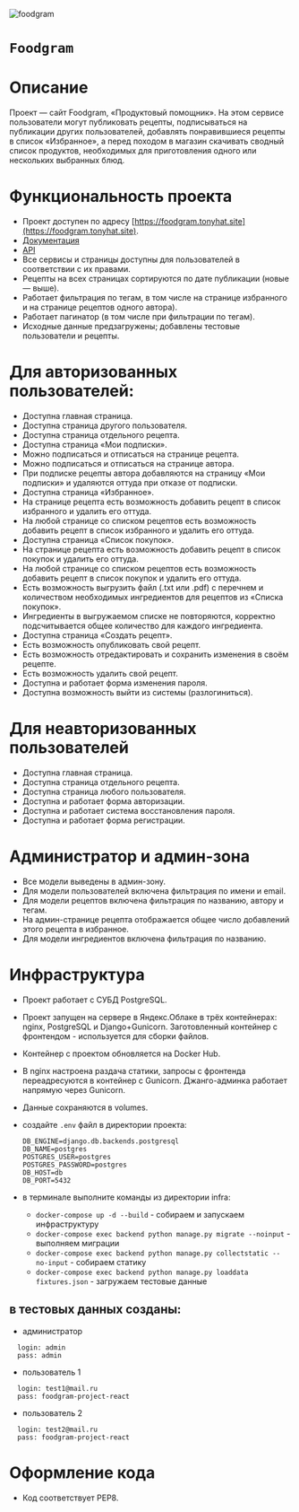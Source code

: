 ![foodgram](https://github.com/t0nyhat/foodgram-project-react/actions/workflows/foodgram.yml/badge.svg)

# `Foodgram`
# Описание
    
Проект — сайт Foodgram, «Продуктовый помощник». На этом сервисе пользователи могут публиковать рецепты, подписываться на публикации других пользователей, добавлять понравившиеся рецепты в список «Избранное», а перед походом в магазин скачивать сводный список продуктов, необходимых для приготовления одного или нескольких выбранных блюд.

# Функциональность проекта
- Проект доступен по адресу [https://foodgram.tonyhat.site](https://foodgram.tonyhat.site).
- [Документация](https://foodgram.tonyhat.site/api/docs/)
- [API](https://foodgram.tonyhat.site/api/)
- Все сервисы и страницы доступны для пользователей в соответствии с их правами.
- Рецепты на всех страницах сортируются по дате публикации (новые — выше).
- Работает фильтрация по тегам, в том числе на странице избранного и на странице рецептов одного автора).
- Работает пагинатор (в том числе при фильтрации по тегам).
- Исходные данные предзагружены; добавлены тестовые пользователи и рецепты.
# Для авторизованных пользователей:
- Доступна главная страница.
- Доступна страница другого пользователя.
- Доступна страница отдельного рецепта.
- Доступна страница «Мои подписки».
- Можно подписаться и отписаться на странице рецепта.
- Можно подписаться и отписаться на странице автора.
- При подписке рецепты автора добавляются на страницу «Мои подписки» и удаляются оттуда при отказе от подписки.
- Доступна страница «Избранное».
- На странице рецепта есть возможность добавить рецепт в список избранного и удалить его оттуда.
- На любой странице со списком рецептов есть возможность добавить рецепт в список избранного и удалить его оттуда.
- Доступна страница «Список покупок».
- На странице рецепта есть возможность добавить рецепт в список покупок и удалить его оттуда.
- На любой странице со списком рецептов есть возможность добавить рецепт в список покупок и удалить его оттуда.
- Есть возможность выгрузить файл (.txt или .pdf) с перечнем и количеством необходимых ингредиентов для рецептов из «Списка покупок».
- Ингредиенты в выгружаемом списке не повторяются, корректно подсчитывается общее количество для каждого ингредиента.
- Доступна страница «Создать рецепт».
- Есть возможность опубликовать свой рецепт.
- Есть возможность отредактировать и сохранить изменения в своём рецепте.
- Есть возможность удалить свой рецепт.
- Доступна и работает форма изменения пароля.
- Доступна возможность выйти из системы (разлогиниться).
# Для неавторизованных пользователей
- Доступна главная страница.
- Доступна страница отдельного рецепта.
- Доступна страница любого пользователя.
- Доступна и работает форма авторизации.
- Доступна и работает система восстановления пароля.
- Доступна и работает форма регистрации.
# Администратор и админ-зона
- Все модели выведены в админ-зону.
- Для модели пользователей включена фильтрация по имени и email.
- Для модели рецептов включена фильтрация по названию, автору и тегам.
- На админ-странице рецепта отображается общее число добавлений этого рецепта в избранное.
- Для модели ингредиентов включена фильтрация по названию.
# Инфраструктура
- Проект работает с СУБД PostgreSQL.
- Проект запущен на сервере в Яндекс.Облаке в трёх контейнерах: nginx, PostgreSQL и Django+Gunicorn. Заготовленный контейнер с фронтендом - используется для сборки файлов.
- Контейнер с проектом обновляется на Docker Hub.
- В nginx настроена раздача статики, запросы с фронтенда переадресуются в контейнер с Gunicorn. Джанго-админка работает напрямую через Gunicorn.
- Данные сохраняются в volumes.
- создайте `.env` файл в директории проекта:
  ```
  DB_ENGINE=django.db.backends.postgresql
  DB_NAME=postgres
  POSTGRES_USER=postgres
  POSTGRES_PASSWORD=postgres
  DB_HOST=db
  DB_PORT=5432
  ```
- в терминале выполните команды из директории infra:

  - `docker-compose up -d --build` - собираем и запускаем инфраструктуру
  - `docker-compose exec backend python manage.py migrate --noinput` - выполняем миграции
  - `docker-compose exec backend python manage.py collectstatic --no-input` - собираем статику
  - `docker-compose exec backend python manage.py loaddata fixtures.json` - загружаем тестовые данные

## в тестовых данных созданы:
- админиcтратор
```
  login: admin
  pass: admin
```
- пользователь 1
```
  login: test1@mail.ru
  pass: foodgram-project-react
```
- пользователь 2
```
  login: test2@mail.ru
  pass: foodgram-project-react
```

# Оформление кода
- Код соответствует PEP8.


